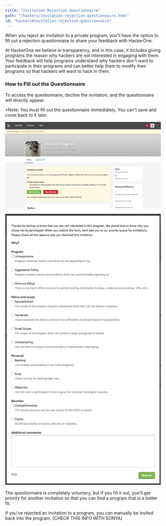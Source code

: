 ```yaml
---
title: "Invitation Rejection Questionnaire"
path: "/hackers/invitation-rejection-questionnaire.html"
id: "hackers#invitation-rejection-questionnaire"
---
```


When you reject an invitation to a private program, you'll have the option to fill out a rejection questionnaire to share your feedback with HackerOne.

At HackerOne we believe in transparency, and in this case, it includes giving programs the reason why hackers are not interested in engaging with them. Your feedback will help programs understand why hackers don't want to participate in their programs and can better help them to modify their programs so that hackers will want to hack in them.

### How to Fill out the Questionnaire
To access the questionnaire, decline the invitation, and the questionnaire will directly appear.

*Note: You must fill out the questionnaire immediately. You can't save and come back to it later.

![invitation-rejection-questionnaire-1](./images/invitation-rejection-questionnaire-1.png)

![invitation-rejection-questionnaire-2](./images/invitation-rejection-questionnaire-2.png)

The questionnaire is completely voluntary, but if you fill it out, you'll get priority for another invitation so that you can find a program that is a better fit.

If you've rejected an invitation to a program, you can manually be invited back into the program. [CHECK THIS INFO WITH SONYA]

